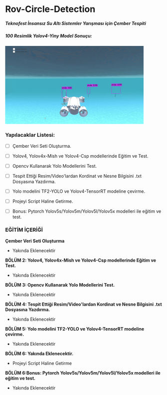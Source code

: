 # Rov-Circle-Detection
##### Teknofest İnsansız Su Altı Sistemler Yarışması için Çember Tespiti


##### 100 Resimlik Yolov4-Yiny Model Sonuçu:
<img height="250" src="/rov.jpg"/>


### Yapılacaklar Listesi:
* [ ] Çember Veri Seti Oluşturma.
* [ ] Yolov4, Yolov4x-Mish ve Yolov4-Csp modellerinde Eğitim ve Test.
* [ ] Opencv Kullanarak Yolo Modellerini Test.
* [ ] Tespit Ettiği Resim/Video'lardan Kordinat ve Nesne Bilgisini .txt Dosyasına Yazdırma.
* [ ] Yolo modelini TF2-YOLO ve Yolov4-TensorRT modeline çevirme.
* [ ] Projeyi Script Haline Getirme.
* [ ] Bonus: Pytorch Yolov5s/Yolov5m/Yolov5l/Yolov5x modelleri ile eğitim ve test.


### EĞİTİM İÇERİĞİ

**Çember Veri Seti Oluşturma** 

- Yakında Eklenecektir


**BÖLÜM 2: Yolov4, Yolov4x-Mish ve Yolov4-Csp modellerinde Eğitim ve Test.** 

- Yakında Eklenecektir


**BÖLÜM 3: Opencv Kullanarak Yolo Modellerini Test.**

- Yakında Eklenecektir
 

**BÖLÜM 4: Tespit Ettiği Resim/Video'lardan Kordinat ve Nesne Bilgisini .txt Dosyasına Yazdırma.** 

- Yakında Eklenecektir


**BÖLÜM 5: Yolo modelini TF2-YOLO ve Yolov4-TensorRT modeline çevirme.**

- Yakında Eklenecektir


**BÖLÜM 6: Yakında Eklenecektir.**

- Projeyi Script Haline Getirme

**BÖLÜM 6:Bonus: Pytorch Yolov5s/Yolov5m/Yolov5l/Yolov5x modelleri ile eğitim ve test.**

- Yakında Eklenecektir
